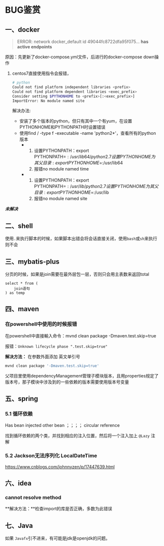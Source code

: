 # BUG鉴赏

## 一、docker

> ERROR: network docker_default id 49044fc8722dfa95f075... **has active endpoints** 

原因：先更新了docker-compose.yml文件，后进行的docker-compose down操作



1. centos7直接使用指令会报错，

   ```bash
   # python
   Could not find platform independent libraries <prefix>
   Could not find platform dependent libraries <exec_prefix>
   Consider setting $PYTHONHOME to <prefix>[:<exec_prefix>]
   ImportError: No module named site
   ```

   解决办法:

   * 安装了多个版本的python，但只有其中一个有yum，在设置PYTHONHOME和PYTHONPATH时设置错误
   * 使用find / -type f -executable -name 'python2*'，查看所有的python版本
     * 1. 设置PYTHONPATH：export PYTHONPATH=$:/usr/lib64/python2.7       设置PYTHONHOME为其父目录: export PYTHONHOME=$:/usr/lib64
       2. 报错no module named time
     * 1. 设置PYTHONPATH：export PYTHONPATH=$:/usr/lib/python2.7       设置PYTHONHOME为其父目录: export PYTHONHOME=$:/usr/lib
       2. 报错no module named site

***未解决***



## 二、shell

使用`.`来执行脚本的时候，如果脚本出错会将会话直接关闭，使用`bash`或`sh`来执行则不会



## 三、mybatis-plus

分页的时候，如果是join需要在最外层包一层，否则只会用主表数来返回total

```mysql
select * from (
    join语句
) as temp
```



## 四、maven

### 在powershell中使用的时候报错

在powershell中直接輸入命令：mvnd clean package -Dmaven.test.skip=true

报错：`Unknown lifecycle phase ".test.skip=true"`

**解决方法：** 在参数外面添加 英文单引号

```powershell
mvnd clean package '-Dmaven.test.skip=true'
```





父项目里使用dependencyManagement管理子模块版本，且用properties规定了版本号，那子模块中涉及到的一些依赖的版本需要使用版本号变量

## 五、spring

### 5.1 循环依赖

Has bean injected other bean ；；；； circular reference

找到循环依赖的两个类，并找到相应的注入位置，然后将一个注入加上 `@Lazy` 注解

### 5.2 Jackson无法序列化 LocalDateTime

https://www.cnblogs.com/johnnyzen/p/17447639.html

## 六、idea

### cannot resolve method

**解决方法：**检查import的库是否正确，多数为此错误



## 七、Java

如果 `Javafx`引不进来，有可能是jdk是openjdk的问题。

